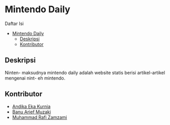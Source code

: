 # Mintendo Daily

Daftar Isi

- [Mintendo Daily](#mintendo-daily)
  - [Deskripsi](#deskripsi)
  - [Kontributor](#kontributor)

## Deskripsi

Ninten- maksudnya mintendo daily adalah website statis berisi artikel-artikel mengenai nint- eh mintendo.

## Kontributor

- [Andika Eka Kurnia](https://github.com/DikDns)
- [Banu Arief Muzaki](https://github.com/BANUAM)
- [Muhammad Rafi Zamzami](https://github.com/Zreaei)
